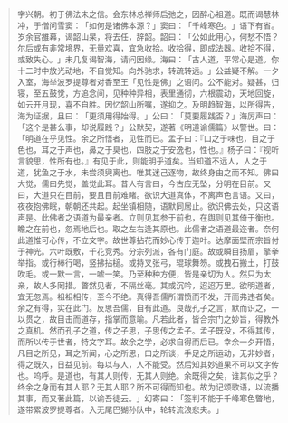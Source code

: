 
> 字兴朝。初于佛法未之信。会东林总禅师启弛之，因醉心祖道。既而谒慧林冲，于僧问雪窦：​「如何是诸佛本源？​」窦曰：​「千峰寒色。​」语下有省。岁余官雒幕，谒韶山杲，将去任，辞韶。韶曰：​「公如此用心，何愁不悟？尔后或有非常境界，无量欢喜，宜急收拾。收拾得，即成法器。收拾不得，或致失心。​」未几复谒智海，请问因缘。海曰：​「古人道，平常心是道。你十二时中放光动地，不自觉知。向外驰求，转疏转远。​」公益疑不解。一夕入室，海举波罗提尊者对香至王「见性是佛」之语问。公不能对。疑甚，归寝，至五鼓觉，方追念间，见种种异相，表里通彻，六根震动，天地回旋，如云开月现，喜不自胜。因忆韶山所嘱，遂抑之。及明趋智海，以所得告，海为证据，且曰：​「更须用得始得。​」公曰：​「莫要履践否？​」海厉声曰：​「这个是甚么事，却说履践？​」公默契，遂著《明道谕儒篇》以警世。曰：​「明道在乎见性。余之所悟者，见性而已。孟子曰：『口之于味也，目之于色也，耳之于声也，鼻之于臭也，四肢之于安逸也，性也。』杨子曰：『视听言貌思，性所有也。』有见于此，则能明乎道矣。当知道不远人，人之于道，犹鱼之于水，未尝须臾离也。唯其迷己逐物，故终身由之而不知。佛曰大觉，儒曰先觉，盖觉此耳。昔人有言曰，今古应无坠，分明在目前。又曰，大道只在目前，要且目前难睹。欲识大道真体，不离声色言语。又曰，夜夜抱佛眠，朝朝还共起。起坐镇相随，语默同居止。欲识佛去处，只这语声是。此佛者之语道为最亲者。立则见其参于前也，在舆则见其倚于衡也。瞻之在前也，忽焉地后也。取之左右逢其原也。此儒者之语道最迩者。奈何此道惟可心传，不立文字。故世尊拈花而妙心传于迦叶。达摩面壁而宗旨付于神光。六叶既敷，千花竞秀。分宗列派，各有门庭。故或瞬目扬眉，擎拳举指。或行棒行喝，竖拂拈槌。或持叉张弓，辊球舞笏。或拽石搬土，打鼓吹毛。或一默一言，一嘘一笑。乃至种种方便，皆是亲切为人。然只为太亲，故人多罔措。瞥然见者，不隔丝毫。其或沉吟，迢迢万里。欲明道者，宜无忽焉。祖祖相传，至今不绝。真得吾儒所谓愤而不发，开而弗违者矣。余之有得，实在此门。反思吾儒，自有此道。良哉孔子之言，默而识之，一以贯之，故目击而道存，指掌而意喻。凡若此者，皆合宗门之妙旨，得教外之真机。然而孔子之道，传之子思，子思传之孟子。孟子既没，不得其传，而所以传于世者，特文字耳。故余之学，必求自得而后已。幸余一夕开悟，凡目之所见，耳之所闻，心之所思，口之所谈，手足之所运动，无非妙者，得之既久，日益见前。每以与人，人不能受。然后知其妙道果不可以文字传也。呜呼。是道也，有其人则传，无其人则绝。余既得之矣，谁其似之乎？终余之身而有其人耶？无其人耶？所不可得而知也。故为记颂歌语，以流播其事，而又著此篇，以谕吾徒云。​」幻寄曰：​「签判不能于千峰寒色瞥地，遂带累波罗提尊者。入无尾巴猢孙队中，轮转流浪悲夫。​」

